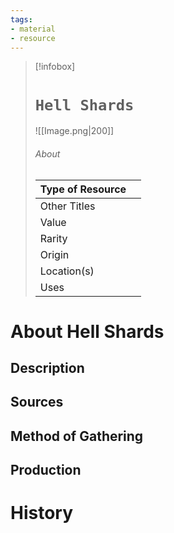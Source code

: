 ```yaml
---
tags:
- material
- resource
---
```

> [!infobox]
> # `Hell Shards`
> ![[Image.png|200]]
> ###### About
> | Type of Resource |   |
> | ---- | ---- |
> | Other Titles |  |
> | Value |   |
> | Rarity |   |
> | Origin |   |
> | Location(s) |   |
> | Uses |  |

# About Hell Shards

## Description



## Sources



## Method of Gathering



## Production



# History

